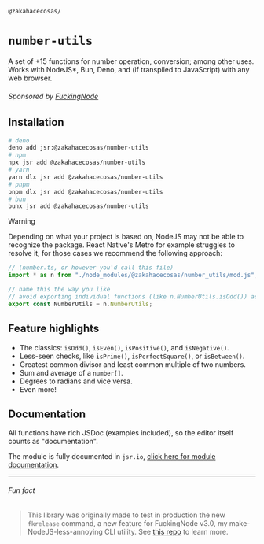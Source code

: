 <!-- markdownlint-disable md001 -->

`@zakahacecosas/`

# `number-utils`

A set of +15 functions for number operation, conversion; among other uses. Works with NodeJS*, Bun, Deno, and (if transpiled to JavaScript) with any web browser.

###### Sponsored by [FuckingNode](#fun-fact)

## Installation

```bash
# deno
deno add jsr:@zakahacecosas/number-utils
# npm
npx jsr add @zakahacecosas/number-utils
# yarn
yarn dlx jsr add @zakahacecosas/number-utils
# pnpm
pnpm dlx jsr add @zakahacecosas/number-utils
# bun
bunx jsr add @zakahacecosas/number-utils
```

> [!WARNING]
> Depending on what your project is based on, NodeJS may not be able to recognize the package. React Native's Metro for example struggles to resolve it, for those cases we recommend the following approach:
>
> ```ts
> // (number.ts, or however you'd call this file)
> import * as n from "./node_modules/@zakahacecosas/number_utils/mod.js";
>
> // name this the way you like
> // avoid exporting individual functions (like n.NumberUtils.isOdd()) as some of them don't work if not used from the full object
> export const NumberUtils = n.NumberUtils;
> ```

## Feature highlights

- The classics: `isOdd()`, `isEven()`, `isPositive()`, and `isNegative()`.
- Less-seen checks, like `isPrime()`, `isPerfectSquare()`, or `isBetween()`.
- Greatest common divisor and least common multiple of two numbers.
- Sum and average of a `number[]`.
- Degrees to radians and vice versa.
- Even more!

## Documentation

All functions have rich JSDoc (examples included), so the editor itself counts as "documentation".

The module is fully documented in `jsr.io`, [click here for module documentation](https://jsr.io/@zakahacecosas/number-utils/doc/~/NumberUtils).

---

###### Fun fact

> This library was originally made to test in production the new `fkrelease` command, a new feature for FuckingNode v3.0, my make-NodeJS-less-annoying CLI utility. See [this repo](https://github.com/FuckingNode/FuckingNode) to learn more.
